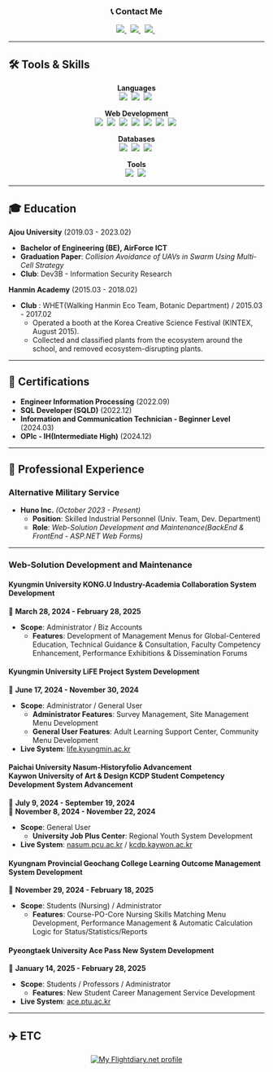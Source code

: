 <div align="center">

### 📞 Contact Me

<a href="https://www.linkedin.com/in/seonhong-cho-0a6520270/">
  <img src="https://img.shields.io/badge/LinkedIn-0A66C2?style=flat&logo=LinkedIn&logoColor=white" />
</a>&nbsp;
<a href="https://www.instagram.com/seondal_c/">
  <img src="https://img.shields.io/badge/Instagram-E4405F?style=flat&logo=Instagram&logoColor=white" />
</a>&nbsp;
<a href="mailto:wh5458@gmail.com">
  <img src="https://img.shields.io/badge/Gmail-EA4335?style=flat&logo=Gmail&logoColor=white" />
</a>&nbsp;

</div>

---

## 🛠️ Tools & Skills  

<div align="center">

**Languages**  
<img src="https://img.shields.io/badge/-C%23-000000?logo=Csharp&style=flat" />&nbsp;
<img src="https://img.shields.io/badge/Java-007396?style=flat-square" />&nbsp;
<img src="https://img.shields.io/badge/C-A8B9CC?style=flat-square&logo=C&logoColor=white" />&nbsp;

**Web Development**  
<img src="https://img.shields.io/badge/ASP.NET-5C2D91?style=flat-square&logo=.net&logoColor=white" />&nbsp;
<img src="https://img.shields.io/badge/HTML5-E34F26?style=flat-square&logo=HTML5&logoColor=white" />&nbsp;
<img src="https://img.shields.io/badge/JavaScript-F7DF1E?style=flat-square&logo=JavaScript&logoColor=black" />&nbsp;
<img src="https://img.shields.io/badge/jQuery-0769AD?style=flat-square&logo=jQuery&logoColor=white" />&nbsp;
<img src="https://img.shields.io/badge/CSS3-1572B6?style=flat-square&logo=CSS3&logoColor=white" />&nbsp;
<img src="https://img.shields.io/badge/Bootstrap-7952B3?style=flat-square&logo=bootstrap&logoColor=white" />&nbsp;
<img src="https://img.shields.io/badge/React-282C34?style=flat-square&logo=React&logoColor=61DAFB" />&nbsp;

**Databases**  
<img src="https://img.shields.io/badge/Oracle-F80000?style=flat-square&logo=oracle&logoColor=white" />&nbsp;
<img src="https://img.shields.io/badge/MSSQL-CC2927?style=flat-square&logo=microsoftsqlserver&logoColor=white" />&nbsp;
<img src="https://img.shields.io/badge/PostgreSQL-336791?style=flat-square&logo=PostgreSQL&logoColor=white" />&nbsp;

**Tools**  
<img src="https://img.shields.io/badge/Git-F05032?style=flat-square&logo=git&logoColor=white" />&nbsp;
<img src="https://img.shields.io/badge/Jenkins-D24939?style=flat-square&logo=Jenkins&logoColor=white" />&nbsp;

</div>

---

## 🎓 Education  

**Ajou University** (2019.03 - 2023.02)  
- **Bachelor of Engineering (BE), AirForce ICT**  
- **Graduation Paper**: *Collision Avoidance of UAVs in Swarm Using Multi-Cell Strategy*  
- **Club**: Dev3B - Information Security Research  

**Hanmin Academy** (2015.03 - 2018.02)  
- **Club** : WHET(Walking Hanmin Eco Team, Botanic Department) / 2015.03 - 2017.02
  -  Operated a booth at the Korea Creative Science Festival (KINTEX, August 2015).
  -  Collected and classified plants from the ecosystem around the school, and removed ecosystem-disrupting plants.
  
---

## 📜 Certifications  

- **Engineer Information Processing** (2022.09)  
- **SQL Developer (SQLD)** (2022.12)  
- **Information and Communication Technician - Beginner Level** (2024.03)
- **OPIc - IH(Intermediate High)** (2024.12)  

---

## 🏢 **Professional Experience**  

### **Alternative Military Service**  
- **Huno Inc.** *(October 2023 - Present)*  
  - **Position**: Skilled Industrial Personnel (Univ. Team, Dev. Department)  
  - **Role**: *Web-Solution Development and Maintenance(BackEnd & FrontEnd - ASP.NET Web Forms)*  

---

### **Web-Solution Development and Maintenance**  

#### **Kyungmin University KONG.U Industry-Academia Collaboration System Development**  
📅 **March 28, 2024 - February 28, 2025**  
- **Scope**: Administrator / Biz Accounts  
  - **Features**: Development of Management Menus for Global-Centered Education, Technical Guidance & Consultation, Faculty Competency Enhancement, Performance Exhibitions & Dissemination Forums  

#### **Kyungmin University LiFE Project System Development**  
📅 **June 17, 2024 - November 30, 2024**  
- **Scope**: Administrator / General User  
  - **Administrator Features**: Survey Management, Site Management Menu Development  
  - **General User Features**: Adult Learning Support Center, Community Menu Development  
- **Live System**: [life.kyungmin.ac.kr](https://life.kyungmin.ac.kr)  

#### **Paichai University Nasum-Historyfolio Advancement**<br> **Kaywon University of Art & Design KCDP Student Competency Development System Advancement**
📅 **July 9, 2024 - September 19, 2024**  
📅 **November 8, 2024 - November 22, 2024**  
- **Scope**: General User
  - **University Job Plus Center**: Regional Youth System Development  
- **Live System**: [nasum.pcu.ac.kr](https://nasum.pcu.ac.kr)  / [kcdp.kaywon.ac.kr](https://kcdp.kaywon.ac.kr)  

#### **Kyungnam Provincial Geochang College Learning Outcome Management System Development**  
📅 **November 29, 2024 - February 18, 2025**  
- **Scope**: Students (Nursing) / Administrator  
  - **Features**: Course-PO-Core Nursing Skills Matching Menu Development, Performance Management & Automatic Calculation Logic for Status/Statistics/Reports  

#### **Pyeongtaek University Ace Pass New System Development**  
📅 **January 14, 2025 - February 28, 2025**  
- **Scope**: Students / Professors / Administrator
  - **Features**: New Student Career Management Service Development
- **Live System**: [ace.ptu.ac.kr](https://ace.ptu.ac.kr)  
---

## ✈️ ETC  

<div align="center">

<a href="https://my.flightradar24.com/Seondal">
  <img src="https://banners-my.flightradar24.com/Seondal.png" alt="My Flightdiary.net profile" />
</a>  

</div>
